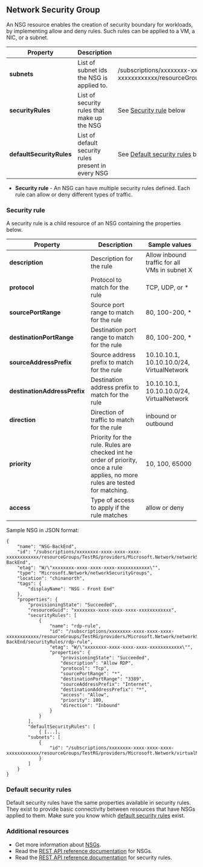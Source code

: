 ## Network Security Group
An NSG resource enables the creation of security boundary for workloads, by implementing allow and deny rules. Such rules can be applied to a VM, a NIC, or a subnet.

| Property | Description | Sample values |
| --- | --- | --- |
| **subnets** |List of subnet ids the NSG is applied to. |/subscriptions/xxxxxxxx-xxxx-xxxx-xxxx-xxxxxxxxxxxx/resourceGroups/TestRG/providers/Microsoft.Network/virtualNetworks/TestVNet/subnets/FrontEnd |
| **securityRules** |List of security rules that make up the NSG |See [Security rule](#Security-rule) below |
| **defaultSecurityRules** |List of default security rules present in every NSG |See [Default security rules](#Default-security-rules) below |

* **Security rule** - An NSG can have multiple security rules defined. Each rule can allow or deny different types of traffic.

### Security rule
A security rule is a child resource of an NSG containing the properties below.

| Property | Description | Sample values |
| --- | --- | --- |
| **description** |Description for the rule |Allow inbound traffic for all VMs in subnet X |
| **protocol** |Protocol to match for the rule |TCP, UDP, or * |
| **sourcePortRange** |Source port range to match for the rule |80, 100-200, * |
| **destinationPortRange** |Destination port range to match for the rule |80, 100-200, * |
| **sourceAddressPrefix** |Source address prefix to match for the rule |10.10.10.1, 10.10.10.0/24, VirtualNetwork |
| **destinationAddressPrefix** |Destination address prefix to match for the rule |10.10.10.1, 10.10.10.0/24, VirtualNetwork |
| **direction** |Direction of traffic to match for the rule |inbound or outbound |
| **priority** |Priority for the rule. Rules are checked int he order of priority, once a rule applies, no more rules are tested for matching. |10, 100, 65000 |
| **access** |Type of access to apply if the rule matches |allow or deny |

Sample NSG in JSON format:

    {
        "name": "NSG-BackEnd",
        "id": "/subscriptions/xxxxxxxx-xxxx-xxxx-xxxx-xxxxxxxxxxxx/resourceGroups/TestRG/providers/Microsoft.Network/networkSecurityGroups/NSG-BackEnd",
        "etag": "W/\"xxxxxxxx-xxxx-xxxx-xxxx-xxxxxxxxxxxx\"",
        "type": "Microsoft.Network/networkSecurityGroups",
        "location": "chinanorth",
        "tags": {
            "displayName": "NSG - Front End"
        },
        "properties": {
            "provisioningState": "Succeeded",
            "resourceGuid": "xxxxxxxx-xxxx-xxxx-xxxx-xxxxxxxxxxxx",
            "securityRules": [
                {
                    "name": "rdp-rule",
                    "id": "/subscriptions/xxxxxxxx-xxxx-xxxx-xxxx-xxxxxxxxxxxx/resourceGroups/TestRG/providers/Microsoft.Network/networkSecurityGroups/NSG-BackEnd/securityRules/rdp-rule",
                    "etag": "W/\"xxxxxxxx-xxxx-xxxx-xxxx-xxxxxxxxxxxx\"",
                    "properties": {
                        "provisioningState": "Succeeded",
                        "description": "Allow RDP",
                        "protocol": "Tcp",
                        "sourcePortRange": "*",
                        "destinationPortRange": "3389",
                        "sourceAddressPrefix": "Internet",
                        "destinationAddressPrefix": "*",
                        "access": "Allow",
                        "priority": 100,
                        "direction": "Inbound"
                    }
                }
            ],
            "defaultSecurityRules": [
                { [...],
            "subnets": [
                {
                    "id": "/subscriptions/xxxxxxxx-xxxx-xxxx-xxxx-xxxxxxxxxxxx/resourceGroups/TestRG/providers/Microsoft.Network/virtualNetworks/TestVNet/subnets/FrontEnd"
                }
            ]
        }
    }

### Default security rules

Default security rules have the same properties available in security rules. They exist to provide basic connectivity between resources that have NSGs applied to them. Make sure you know which [default security rules](../articles/virtual-network/virtual-networks-nsg.md#default-rules) exist.

### Additional resources
* Get more information about [NSGs](../articles/virtual-network/virtual-networks-nsg.md).
* Read the [REST API reference documentation](https://msdn.microsoft.com/library/azure/mt163615.aspx) for NSGs.
* Read the [REST API reference documentation](https://msdn.microsoft.com/library/azure/mt163580.aspx) for security rules.